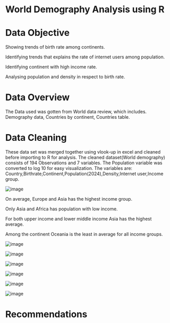 # World Demography Analysis using  R

# Data Objective
 Showing trends of birth rate among continents.
 
 Identifying trends that explains the rate of internet users among population.
 
 Identifying continent with high income rate.
 
 Analysing population and density in respect to birth rate.

# Data Overview
The Data used was gotten from World data review, which includes.
Demography data, Countries by continent, Countries table. 

# Data Cleaning 
 These data set was merged together using vlook-up in excel and cleaned before importing to R for analysis. The cleaned dataset(World demography) consists of 194 Observations and 7 variables. The Population variable was converted to log 10 for easy visualization.
 The variables are:
	Country,Birthrate,Continent,Population(2024),Density,Internet user,Income group.
 
 ![image](https://github.com/user-attachments/assets/388f9736-9f0b-42f6-a3da-d3017a48428d)

On average, Europe and Asia has the highest income group.

Only Asia and Africa has population with low income.

For both upper income and lower middle income Asia has the highest average.

Among the continent Oceania is  the least in average for all income groups.

![image](https://github.com/user-attachments/assets/1ff6cd53-6a67-497c-8877-0c81e4640a6d)

![image](https://github.com/user-attachments/assets/368c09be-fc33-49ac-8d0c-18a3b81fb10b)

 
![image](https://github.com/user-attachments/assets/930f71da-36b1-4a3b-8fe8-668eed11f424)

![image](https://github.com/user-attachments/assets/362b7e5d-14d5-4594-a112-1a554f2eed80)

![image](https://github.com/user-attachments/assets/d7edca16-03b0-4040-9289-8331064b22c6)

![image](https://github.com/user-attachments/assets/ca2c5939-afca-4310-829b-020473e34a94)




 # Recommendations



